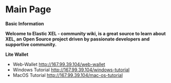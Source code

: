 # Main Page

**Basic Information**

**Welcome to Elastic XEL - community wiki, is a great source to learn about XEL, an Open Source project driven by passionate developers and supportive community.**

**Lite Wallet**
*  Web-Wallet          http://167.99.39.104/web-wallet 
*  Windows Tutorial http://167.99.39.104/windows-tutorial
*  MacOS Tutorial    http://167.99.39.104/mac-os-tutorial



